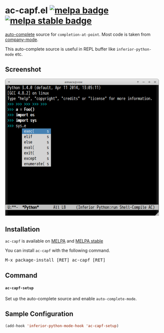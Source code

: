# ac-capf.el [![melpa badge][melpa-badge]][melpa-link] [![melpa stable badge][melpa-stable-badge]][melpa-stable-link]

[auto-complete](https://github.com/auto-complete/auto-complete) source for `completion-at-point`.
Most code is taken from [company-mode](https://github.com/company-mode/company-mode).

This auto-complete source is useful in REPL buffer like `inferior-python-mode` etc.


## Screenshot

![ac-capf](image/ac-capf.png)


## Installation

`ac-capf` is available on [MELPA](https://melpa.org/) and [MELPA stable](https://stable.melpa.org/)

You can install `ac-capf` with the following command.

<kbd>M-x package-install [RET] ac-capf [RET]</kbd>


## Command

#### `ac-capf-setup`

Set up the auto-complete source and enable `auto-complete-mode`.


## Sample Configuration

```lisp
(add-hook 'inferior-python-mode-hook 'ac-capf-setup)
```

[melpa-link]: https://melpa.org/#/ac-capf
[melpa-stable-link]: https://stable.melpa.org/#/ac-capf
[melpa-badge]: https://melpa.org/packages/ac-capf-badge.svg
[melpa-stable-badge]: https://stable.melpa.org/packages/ac-capf-badge.svg
